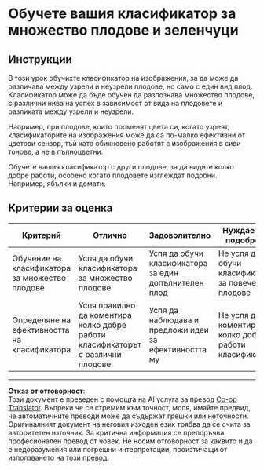 <!--
CO_OP_TRANSLATOR_METADATA:
{
  "original_hash": "e74eb2fc7cc3b81916b52e957802f182",
  "translation_date": "2025-08-28T08:21:15+00:00",
  "source_file": "4-manufacturing/lessons/1-train-fruit-detector/assignment.md",
  "language_code": "bg"
}
-->
# Обучете вашия класификатор за множество плодове и зеленчуци

## Инструкции

В този урок обучихте класификатор на изображения, за да може да различава между узрели и неузрели плодове, но само с един вид плод. Класификатор може да бъде обучен да разпознава множество плодове, с различни нива на успех в зависимост от вида на плодовете и разликата между узрели и неузрели.

Например, при плодове, които променят цвета си, когато узреят, класификаторите на изображения може да са по-малко ефективни от цветови сензор, тъй като обикновено работят с изображения в сиви тонове, а не в пълноцветни.

Обучете вашия класификатор с други плодове, за да видите колко добре работи, особено когато плодовете изглеждат подобни. Например, ябълки и домати.

## Критерии за оценка

| Критерий | Отлично | Задоволително | Нуждае се от подобрение |
| -------- | --------- | -------- | ----------------- |
| Обучение на класификатора за множество плодове | Успя да обучи класификатора за множество плодове | Успя да обучи класификатора за един допълнителен плод | Не успя да обучи класификатора за повече плодове |
| Определяне на ефективността на класификатора | Успя правилно да коментира колко добре работи класификаторът с различни плодове | Успя да наблюдава и предложи идеи за ефективността му | Не успя да коментира колко добре работи класификаторът |

---

**Отказ от отговорност**:  
Този документ е преведен с помощта на AI услуга за превод [Co-op Translator](https://github.com/Azure/co-op-translator). Въпреки че се стремим към точност, моля, имайте предвид, че автоматичните преводи може да съдържат грешки или неточности. Оригиналният документ на неговия изходен език трябва да се счита за авторитетен източник. За критична информация се препоръчва професионален превод от човек. Не носим отговорност за каквито и да е недоразумения или погрешни интерпретации, произтичащи от използването на този превод.